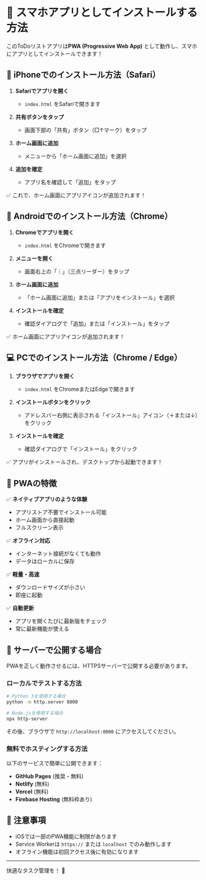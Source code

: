 # 📱 スマホアプリとしてインストールする方法

このToDoリストアプリは**PWA (Progressive Web App)** として動作し、スマホにアプリとしてインストールできます！

## 🍎 iPhoneでのインストール方法（Safari）

1. **Safariでアプリを開く**
   - `index.html` をSafariで開きます
   
2. **共有ボタンをタップ**
   - 画面下部の「共有」ボタン（□↑マーク）をタップ
   
3. **ホーム画面に追加**
   - メニューから「ホーム画面に追加」を選択
   
4. **追加を確定**
   - アプリ名を確認して「追加」をタップ

✅ これで、ホーム画面にアプリアイコンが追加されます！

## 🤖 Androidでのインストール方法（Chrome）

1. **Chromeでアプリを開く**
   - `index.html` をChromeで開きます
   
2. **メニューを開く**
   - 画面右上の「︙」（三点リーダー）をタップ
   
3. **ホーム画面に追加**
   - 「ホーム画面に追加」または「アプリをインストール」を選択
   
4. **インストールを確定**
   - 確認ダイアログで「追加」または「インストール」をタップ

✅ ホーム画面にアプリアイコンが追加されます！

## 💻 PCでのインストール方法（Chrome / Edge）

1. **ブラウザでアプリを開く**
   - `index.html` をChromeまたはEdgeで開きます
   
2. **インストールボタンをクリック**
   - アドレスバー右側に表示される「インストール」アイコン（＋または↓）をクリック
   
3. **インストールを確定**
   - 確認ダイアログで「インストール」をクリック

✅ アプリがインストールされ、デスクトップから起動できます！

## 🌟 PWAの特徴

✅ **ネイティブアプリのような体験**
   - アプリストア不要でインストール可能
   - ホーム画面から直接起動
   - フルスクリーン表示

✅ **オフライン対応**
   - インターネット接続がなくても動作
   - データはローカルに保存

✅ **軽量・高速**
   - ダウンロードサイズが小さい
   - 即座に起動

✅ **自動更新**
   - アプリを開くたびに最新版をチェック
   - 常に最新機能が使える

## 🚀 サーバーで公開する場合

PWAを正しく動作させるには、HTTPSサーバーで公開する必要があります。

### ローカルでテストする方法

```bash
# Python 3を使用する場合
python -m http.server 8000

# Node.jsを使用する場合
npx http-server
```

その後、ブラウザで `http://localhost:8000` にアクセスしてください。

### 無料でホスティングする方法

以下のサービスで簡単に公開できます：

- **GitHub Pages** (推奨・無料)
- **Netlify** (無料)
- **Vercel** (無料)
- **Firebase Hosting** (無料枠あり)

## 📝 注意事項

- iOSでは一部のPWA機能に制限があります
- Service Workerは `https://` または `localhost` でのみ動作します
- オフライン機能は初回アクセス後に有効になります

---

快適なタスク管理を！ 🎉
